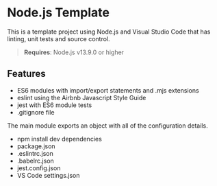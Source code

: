 # Node.js Template

This is a template project using Node.js and Visual Studio Code that has linting, unit tests and
source control.

> **Requires**: Node.js v13.9.0 or higher

## Features

- ES6 modules with import/export statements and .mjs extensions
- eslint using the Airbnb Javascript Style Guide
- jest with ES6 module tests
- .gitignore file

The main module exports an object with all of the configuration details.

- npm install dev dependencies
- package.json
- .eslintrc.json
- .babelrc.json
- jest.config.json
- VS Code settings.json
